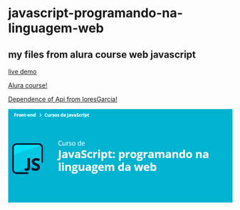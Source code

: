 # javascript-programando-na-linguagem-web
## my files from alura course web javascript

[live demo](https://javascript-web-alura.vercel.app/)

 [Alura course!](https://cursos.alura.com.br/course/javascript-programando-na-linguagem-web)
 
[Dependence of Api from loresGarcia!](https://raw.githubusercontent.com/loresgarcia/Pacientes-API/master/pacientes1.json)

![Alura web](https://raw.githubusercontent.com/livehass/files/master/download.png)

